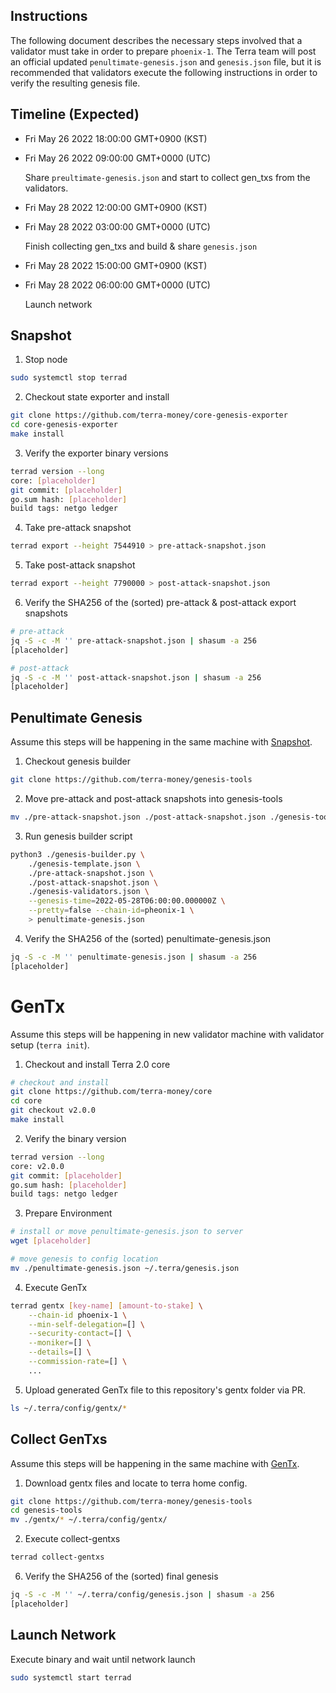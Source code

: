 ## Instructions

The following document describes the necessary steps involved that a validator must take in order to prepare `phoenix-1`. The Terra team will post an official updated `penultimate-genesis.json` and `genesis.json` file, but it is recommended that validators execute the following instructions in order to verify the resulting genesis file.

## Timeline (Expected)

* Fri May 26 2022 18:00:00 GMT+0900 (KST)
* Fri May 26 2022 09:00:00 GMT+0000 (UTC)

    Share `preultimate-genesis.json` and start to collect gen_txs from the validators.

* Fri May 28 2022 12:00:00 GMT+0900 (KST)
* Fri May 28 2022 03:00:00 GMT+0000 (UTC)

    Finish collecting gen_txs and build & share `genesis.json`

* Fri May 28 2022 15:00:00 GMT+0900 (KST)
* Fri May 28 2022 06:00:00 GMT+0000 (UTC)

    Launch network

## Snapshot

1. Stop node
```sh
sudo systemctl stop terrad
```

2. Checkout state exporter and install
```sh
git clone https://github.com/terra-money/core-genesis-exporter
cd core-genesis-exporter
make install
```

3. Verify the exporter binary versions
```sh
terrad version --long
core: [placeholder]
git commit: [placeholder]
go.sum hash: [placeholder]
build tags: netgo ledger
```

4. Take pre-attack snapshot
```sh
terrad export --height 7544910 > pre-attack-snapshot.json
```

5. Take post-attack snapshot
```sh
terrad export --height 7790000 > post-attack-snapshot.json
```

6. Verify the SHA256 of the (sorted) pre-attack & post-attack export snapshots
```sh
# pre-attack
jq -S -c -M '' pre-attack-snapshot.json | shasum -a 256
[placeholder]

# post-attack
jq -S -c -M '' post-attack-snapshot.json | shasum -a 256
[placeholder]
```

## Penultimate Genesis
Assume this steps will be happening in the same machine with [Snapshot](#Snapshot).

1. Checkout genesis builder
```sh
git clone https://github.com/terra-money/genesis-tools
```

2. Move pre-attack and post-attack snapshots into genesis-tools
```sh
mv ./pre-attack-snapshot.json ./post-attack-snapshot.json ./genesis-tools
```

3. Run genesis builder script
```sh
python3 ./genesis-builder.py \
    ./genesis-template.json \
    ./pre-attack-snapshot.json \
    ./post-attack-snapshot.json \
    ./genesis-validators.json \
    --genesis-time=2022-05-28T06:00:00.000000Z \
    --pretty=false --chain-id=pheonix-1 \
    > penultimate-genesis.json
```

4. Verify the SHA256 of the (sorted) penultimate-genesis.json
```sh
jq -S -c -M '' penultimate-genesis.json | shasum -a 256
[placeholder]
```

# GenTx
Assume this steps will be happening in new validator machine with validator setup (`terra init`).

1. Checkout and install Terra 2.0 core 
```sh
# checkout and install
git clone https://github.com/terra-money/core
cd core
git checkout v2.0.0
make install
```

2. Verify the binary version
```sh
terrad version --long
core: v2.0.0
git commit: [placeholder]
go.sum hash: [placeholder]
build tags: netgo ledger
```

3. Prepare Environment
```sh
# install or move penultimate-genesis.json to server
wget [placeholder]

# move genesis to config location
mv ./penultimate-genesis.json ~/.terra/genesis.json
```

4. Execute GenTx
```sh
terrad gentx [key-name] [amount-to-stake] \
    --chain-id phoenix-1 \
    --min-self-delegation=[] \
    --security-contact=[] \
    --moniker=[] \
    --details=[] \
    --commission-rate=[] \
    ...
```

5. Upload generated GenTx file to this repository's gentx folder via PR.
```sh
ls ~/.terra/config/gentx/*
```

## Collect GenTxs
Assume this steps will be happening in the same machine with [GenTx](#GenTx).

1. Download gentx files and locate to terra home config.
```sh
git clone https://github.com/terra-money/genesis-tools
cd genesis-tools
mv ./gentx/* ~/.terra/config/gentx/
```

2. Execute collect-gentxs
```sh
terrad collect-gentxs
```

6. Verify the SHA256 of the (sorted) final genesis
```sh
jq -S -c -M '' ~/.terra/config/genesis.json | shasum -a 256
[placeholder]
```

## Launch Network

Execute binary and wait until network launch
```sh
sudo systemctl start terrad
```

